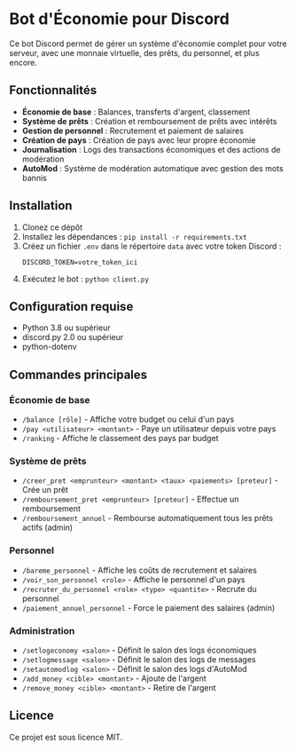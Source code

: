 # Bot d'Économie pour Discord

Ce bot Discord permet de gérer un système d'économie complet pour votre serveur, avec une monnaie virtuelle, des prêts, du personnel, et plus encore.

## Fonctionnalités

- **Économie de base** : Balances, transferts d'argent, classement
- **Système de prêts** : Création et remboursement de prêts avec intérêts
- **Gestion de personnel** : Recrutement et paiement de salaires
- **Création de pays** : Création de pays avec leur propre économie
- **Journalisation** : Logs des transactions économiques et des actions de modération
- **AutoMod** : Système de modération automatique avec gestion des mots bannis

## Installation

1. Clonez ce dépôt
2. Installez les dépendances : `pip install -r requirements.txt`
3. Créez un fichier `.env` dans le répertoire `data` avec votre token Discord :
   ```
   DISCORD_TOKEN=votre_token_ici
   ```
4. Exécutez le bot : `python client.py`

## Configuration requise

- Python 3.8 ou supérieur
- discord.py 2.0 ou supérieur
- python-dotenv

## Commandes principales

### Économie de base
- `/balance [rôle]` - Affiche votre budget ou celui d'un pays
- `/pay <utilisateur> <montant>` - Paye un utilisateur depuis votre pays
- `/ranking` - Affiche le classement des pays par budget

### Système de prêts
- `/creer_pret <emprunteur> <montant> <taux> <paiements> [preteur]` - Crée un prêt
- `/remboursement_pret <emprunteur> [preteur]` - Effectue un remboursement
- `/remboursement_annuel` - Rembourse automatiquement tous les prêts actifs (admin)

### Personnel
- `/bareme_personnel` - Affiche les coûts de recrutement et salaires
- `/voir_son_personnel <role>` - Affiche le personnel d'un pays
- `/recruter_du_personnel <role> <type> <quantite>` - Recrute du personnel
- `/paiement_annuel_personnel` - Force le paiement des salaires (admin)

### Administration
- `/setlogeconomy <salon>` - Définit le salon des logs économiques
- `/setlogmessage <salon>` - Définit le salon des logs de messages
- `/setautomodlog <salon>` - Définit le salon des logs d'AutoMod
- `/add_money <cible> <montant>` - Ajoute de l'argent
- `/remove_money <cible> <montant>` - Retire de l'argent

## Licence

Ce projet est sous licence MIT.
